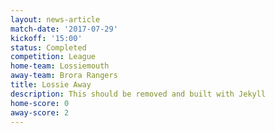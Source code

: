 ```yaml
---
layout: news-article
match-date: '2017-07-29'
kickoff: '15:00'
status: Completed
competition: League
home-team: Lossiemouth
away-team: Brora Rangers
title: Lossie Away
description: This should be removed and built with Jekyll
home-score: 0
away-score: 2
---
```


